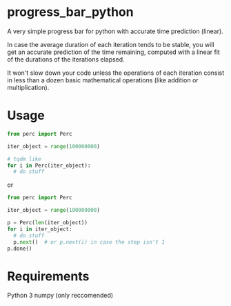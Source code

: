 # progress_bar_python
A very simple progress bar for python with accurate time prediction (linear).

In case the average duration of each iteration tends to be stable, you will get an accurate prediction of the time remaining, computed with a linear fit of the durations of the iterations elapsed. 

It won't slow down your code unless the operations of each iteration consist in less than a dozen basic mathematical operations (like addition or multiplication).

# Usage
```python
from perc import Perc

iter_object = range(100000000)

# tqdm like
for i in Perc(iter_object):
  # do stuff
```

or

```python
from perc import Perc

iter_object = range(100000000)

p = Perc(len(iter_object))
for i in iter_object:
  # do stuff
  p.next()  # or p.next(i) in case the step isn't 1
p.done()
```

# Requirements
Python 3
numpy (only reccomended)
